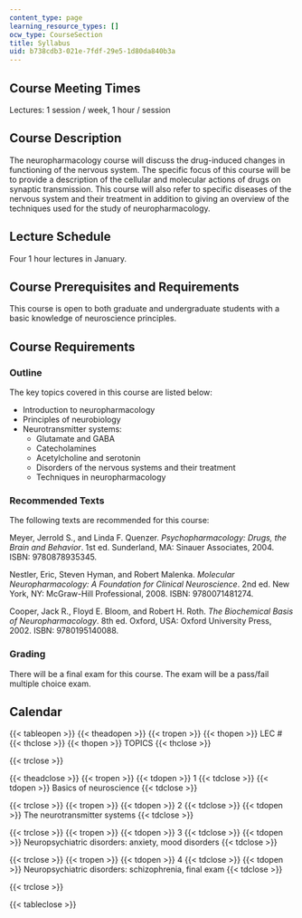 ```yaml
---
content_type: page
learning_resource_types: []
ocw_type: CourseSection
title: Syllabus
uid: b738cdb3-021e-7fdf-29e5-1d80da840b3a
---
```


Course Meeting Times
--------------------

Lectures: 1 session / week, 1 hour / session

Course Description
------------------

The neuropharmacology course will discuss the drug-induced changes in functioning of the nervous system. The specific focus of this course will be to provide a description of the cellular and molecular actions of drugs on synaptic transmission. This course will also refer to specific diseases of the nervous system and their treatment in addition to giving an overview of the techniques used for the study of neuropharmacology.

Lecture Schedule
----------------

Four 1 hour lectures in January.

Course Prerequisites and Requirements
-------------------------------------

This course is open to both graduate and undergraduate students with a basic knowledge of neuroscience principles.

Course Requirements
-------------------

### Outline

The key topics covered in this course are listed below:

*   Introduction to neuropharmacology
*   Principles of neurobiology
*   Neurotransmitter systems:
    *   Glutamate and GABA
    *   Catecholamines
    *   Acetylcholine and serotonin
    *   Disorders of the nervous systems and their treatment
    *   Techniques in neuropharmacology

### Recommended Texts

The following texts are recommended for this course:

Meyer, Jerrold S., and Linda F. Quenzer. _Psychopharmacology: Drugs, the Brain and Behavior_. 1st ed. Sunderland, MA: Sinauer Associates, 2004. ISBN: 9780878935345.

Nestler, Eric, Steven Hyman, and Robert Malenka. _Molecular Neuropharmacology: A Foundation for Clinical Neuroscience_. 2nd ed. New York, NY: McGraw-Hill Professional, 2008. ISBN: 9780071481274.

Cooper, Jack R., Floyd E. Bloom, and Robert H. Roth. _The Biochemical Basis of Neuropharmacology_. 8th ed. Oxford, USA: Oxford University Press, 2002. ISBN: 9780195140088.

### Grading

There will be a final exam for this course. The exam will be a pass/fail multiple choice exam.

Calendar
--------

{{< tableopen >}}
{{< theadopen >}}
{{< tropen >}}
{{< thopen >}}
LEC #
{{< thclose >}}
{{< thopen >}}
TOPICS
{{< thclose >}}

{{< trclose >}}

{{< theadclose >}}
{{< tropen >}}
{{< tdopen >}}
1
{{< tdclose >}}
{{< tdopen >}}
Basics of neuroscience
{{< tdclose >}}

{{< trclose >}}
{{< tropen >}}
{{< tdopen >}}
2
{{< tdclose >}}
{{< tdopen >}}
The neurotransmitter systems
{{< tdclose >}}

{{< trclose >}}
{{< tropen >}}
{{< tdopen >}}
3
{{< tdclose >}}
{{< tdopen >}}
Neuropsychiatric disorders: anxiety, mood disorders
{{< tdclose >}}

{{< trclose >}}
{{< tropen >}}
{{< tdopen >}}
4
{{< tdclose >}}
{{< tdopen >}}
Neuropsychiatric disorders: schizophrenia, final exam
{{< tdclose >}}

{{< trclose >}}

{{< tableclose >}}